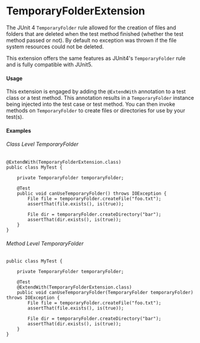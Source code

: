 TemporaryFolderExtension
======

The JUnit 4 `TemporaryFolder` rule allowed for the creation of files and folders that are deleted when the test method finished (whether the test method passed or not). By default no exception was thrown if the file system resources could not be deleted.

This extension offers the same features as JUnit4's `TemporaryFolder` rule and is fully compatible with JUnit5. 

#### Usage

This extension is engaged by adding the `@ExtendWith` annotation to a test class or a test method. This annotation results in a `TemporaryFolder` instance being injected into the test case or test method. You can then invoke methods on `TemporaryFolder` to create files or directories for use by your test(s).

#### Examples

###### Class Level TemporaryFolder

```
@ExtendWith(TemporaryFolderExtension.class)
public class MyTest {

    private TemporaryFolder temporaryFolder;
 
    @Test
    public void canUseTemporaryFolder() throws IOException {
        File file = temporaryFolder.createFile("foo.txt");
        assertThat(file.exists(), is(true));
 
        File dir = temporaryFolder.createDirectory("bar");
        assertThat(dir.exists(), is(true));
    } 
}
```

###### Method Level TemporaryFolder

```
public class MyTest {

    private TemporaryFolder temporaryFolder;
 
    @Test
    @ExtendWith(TemporaryFolderExtension.class)
    public void canUseTemporaryFolder(TemporaryFolder temporaryFolder) throws IOException {
        File file = temporaryFolder.createFile("foo.txt");
        assertThat(file.exists(), is(true));
    
        File dir = temporaryFolder.createDirectory("bar");
        assertThat(dir.exists(), is(true));
    }
}
```
